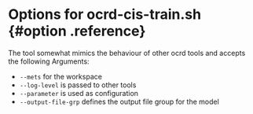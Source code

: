 # Options for ocrd-cis-train.sh {#option .reference}
The tool somewhat mimics the behaviour of other ocrd tools and accepts
the following Arguments:
* `--mets` for the workspace
* `--log-level` is passed to other tools
* `--parameter` is used as configuration
* `--output-file-grp` defines the output file group for the model

